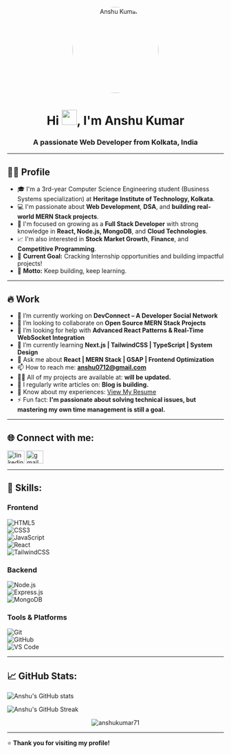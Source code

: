 <p align="center">
<img src="https://i.postimg.cc/4ySZkQXD/Web-Photo-Editor-1.jpg" alt="Anshu Kumar" width="200" style="border-radius:50%;" />
</p>

<h1 align="center">
  Hi <img src="https://media.giphy.com/media/hvRJCLFzcasrR4ia7z/giphy.gif" width="35px">, I'm Anshu Kumar
</h1>

<h3 align="center">A passionate Web Developer from Kolkata, India </h3>


---

## 🧑‍💻 Profile

- 🎓 I'm a 3rd-year Computer Science Engineering student (Business Systems specialization) at **Heritage Institute of Technology, Kolkata**.
- 💻 I'm passionate about **Web Development**, **DSA**, and **building real-world MERN Stack projects**.
- 🚀 I'm focused on growing as a **Full Stack Developer** with strong knowledge in **React, Node.js, MongoDB**, and **Cloud Technologies**.
- 📈 I'm also interested in **Stock Market Growth**, **Finance**, and **Competitive Programming**.
- 🎯 **Current Goal:** Cracking Internship opportunities and building impactful projects!
- 🌟 **Motto:** Keep building, keep learning.

---

## 🔥 Work

- 🔭 I’m currently working on **DevConnect – A Developer Social Network**
- 👯 I’m looking to collaborate on **Open Source MERN Stack Projects**
- 🤝 I’m looking for help with **Advanced React Patterns & Real-Time WebSocket Integration**
- 🌱 I’m currently learning **Next.js | TailwindCSS | TypeScript | System Design**
- 💬 Ask me about **React | MERN Stack | GSAP | Frontend Optimization**
- 📫 How to reach me: **anshu0712@gmail.com** 
- 👨‍💻 All of my projects are available at: **will be updated.**
- 📝 I regularly write articles on: **Blog is building.**
- 📄 Know about my experiences: [View My Resume](https://drive.google.com/file/d/1mJ0QE17kl9HzOt6kz0TjaFfh_NiWozkI/view?usp=drivesdk)
- ⚡ Fun fact: **I'm passionate about solving technical issues, but mastering my own time management is still a goal.**

---

## 🌐 Connect with me:
<p align="left">
<a href="https://www.linkedin.com/in/anshu-kumar7012/" target="_blank"><img align="center" src="https://cdn.jsdelivr.net/gh/devicons/devicon/icons/linkedin/linkedin-original.svg" alt="linkedin" height="30" width="40" /></a>
<a href="mailto:anshu0712@gmail.com" target="blank"><img align="center" src="https://cdn.jsdelivr.net/gh/devicons/devicon/icons/google/google-original.svg" alt="gmail" height="30" width="40" /></a>
</p>

---

## 🚀 Skills:

### Frontend  
![HTML5](https://img.shields.io/badge/HTML5-E34F26?style=for-the-badge&logo=html5&logoColor=white)  
![CSS3](https://img.shields.io/badge/CSS3-1572B6?style=for-the-badge&logo=css3&logoColor=white)  
![JavaScript](https://img.shields.io/badge/JavaScript-F7DF1E?style=for-the-badge&logo=javascript&logoColor=black)  
![React](https://img.shields.io/badge/React-20232A?style=for-the-badge&logo=react&logoColor=61DAFB)  
![TailwindCSS](https://img.shields.io/badge/Tailwind_CSS-06B6D4?style=for-the-badge&logo=tailwindcss&logoColor=white)  

### Backend  
![Node.js](https://img.shields.io/badge/Node.js-339933?style=for-the-badge&logo=nodedotjs&logoColor=white)  
![Express.js](https://img.shields.io/badge/Express.js-000000?style=for-the-badge&logo=express&logoColor=white)  
![MongoDB](https://img.shields.io/badge/MongoDB-4EA94B?style=for-the-badge&logo=mongodb&logoColor=white)

### Tools & Platforms  
![Git](https://img.shields.io/badge/Git-F05032?style=for-the-badge&logo=git&logoColor=white)  
![GitHub](https://img.shields.io/badge/GitHub-100000?style=for-the-badge&logo=github&logoColor=white)  
![VS Code](https://img.shields.io/badge/Visual_Studio_Code-0078d7?style=for-the-badge&logo=visual-studio-code&logoColor=white)  

---

## 📈 GitHub Stats:
<p align="left">
<img src="https://github-readme-stats.vercel.app/api?username=anshu-kumar-github&show_icons=true&locale=en&theme=tokyonight" alt="Anshu's GitHub stats" />
</p>

<p align="left">
<img src="https://github-readme-streak-stats.herokuapp.com/?user=anshu-kumar-github&theme=tokyonight" alt="Anshu's GitHub Streak" />
</p>

<p align="center">
  <img src="https://komarev.com/ghpvc/?username=anshukumar71&label=Profile%20views&color=0e75b6&style=flat" alt="anshukumar71" />
</p>

---

⭐️ **Thank you for visiting my profile!**

